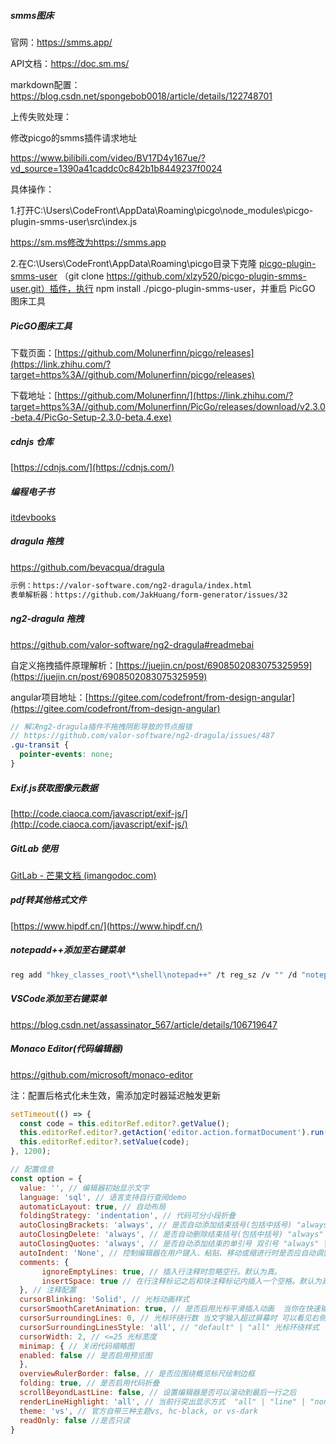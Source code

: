 ##### smms图床

官网：https://smms.app/

API文档：https://doc.sm.ms/

markdown配置：
https://blog.csdn.net/spongebob0018/article/details/122748701

上传失败处理：

修改picgo的smms插件请求地址

https://www.bilibili.com/video/BV17D4y167ue/?vd_source=1390a41caddc0c842b1b8449237f0024

具体操作：

1.打开C:\Users\CodeFront\AppData\Roaming\picgo\node_modules\picgo-plugin-smms-user\src\index.js

https://sm.ms修改为https://smms.app

2.在C:\Users\CodeFront\AppData\Roaming\picgo目录下克隆 [picgo-plugin-smms-user](https://github.com/xlzy520/picgo-plugin-smms-user) （git clone https://github.com/xlzy520/picgo-plugin-smms-user.git）插件，执行 npm install ./picgo-plugin-smms-user，并重启 PicGO 图床工具



##### PicGO图床工具

下载页面：[https://github.com/Molunerfinn/picgo/releases](https://link.zhihu.com/?target=https%3A//github.com/Molunerfinn/picgo/releases)

下载地址：[https://github.com/Molunerfinn/](https://link.zhihu.com/?target=https%3A//github.com/Molunerfinn/PicGo/releases/download/v2.3.0-beta.4/PicGo-Setup-2.3.0-beta.4.exe)



##### cdnjs 仓库

[https://cdnjs.com/](https://cdnjs.com/)



##### 编程电子书

[itdevbooks](https://github.com/itdevbooks/pdf)

##### dragula 拖拽



https://github.com/bevacqua/dragula

```html
示例：https://valor-software.com/ng2-dragula/index.html
表单解析器：https://github.com/JakHuang/form-generator/issues/32
```



##### ng2-dragula 拖拽

https://github.com/valor-software/ng2-dragula#readmebai

自定义拖拽插件原理解析：[https://juejin.cn/post/6908502083075325959](https://juejin.cn/post/6908502083075325959)

angular项目地址：[https://gitee.com/codefront/from-design-angular](https://gitee.com/codefront/from-design-angular)

```scss
// 解决ng2-dragula插件不拖拽阴影导致的节点报错
// https://github.com/valor-software/ng2-dragula/issues/487
.gu-transit {
  pointer-events: none;
}
```



##### Exif.js获取图像元数据

[http://code.ciaoca.com/javascript/exif-js/](http://code.ciaoca.com/javascript/exif-js/)



##### GitLab 使用

[GitLab - 芒果文档 (imangodoc.com)](https://www.imangodoc.com/27895.html)



##### pdf转其他格式文件

[https://www.hipdf.cn/](https://www.hipdf.cn/)



##### notepadd++添加至右键菜单

```bash
reg add "hkey_classes_root\*\shell\notepad++" /t reg_sz /v "" /d "notepad++ 编辑" /f
```



##### VSCode添加至右键菜单

https://blog.csdn.net/assassinator_567/article/details/106719647



##### Monaco Editor(代码编辑器)

https://github.com/microsoft/monaco-editor

注：配置后格式化未生效，需添加定时器延迟触发更新

```typescript
setTimeout(() => {
  const code = this.editorRef.editor?.getValue();
  this.editorRef.editor?.getAction('editor.action.formatDocument').run();
  this.editorRef.editor?.setValue(code);
}, 1200);
```

```javascript
// 配置信息
const option = {
  value: '', // 编辑器初始显示文字
  language: 'sql', // 语言支持自行查阅demo
  automaticLayout: true, // 自动布局
  foldingStrategy: 'indentation', // 代码可分小段折叠
  autoClosingBrackets: 'always', // 是否自动添加结束括号(包括中括号) "always" | "languageDefined" | "beforeWhitespace" | "never"
  autoClosingDelete: 'always', // 是否自动删除结束括号(包括中括号) "always" | "never" | "auto"
  autoClosingQuotes: 'always', // 是否自动添加结束的单引号 双引号 "always" | "languageDefined" | "beforeWhitespace" | "never"
  autoIndent: 'None', // 控制编辑器在用户键入、粘贴、移动或缩进行时是否应自动调整缩进
  comments: {
       ignoreEmptyLines: true, // 插入行注释时忽略空行。默认为真。
       insertSpace: true // 在行注释标记之后和块注释标记内插入一个空格。默认为真。
  }, // 注释配置
  cursorBlinking: 'Solid', // 光标动画样式
  cursorSmoothCaretAnimation: true, // 是否启用光标平滑插入动画  当你在快速输入文字的时候 光标是直接平滑的移动还是直接"闪现"到当前文字所处位置
  cursorSurroundingLines: 0, // 光标环绕行数 当文字输入超过屏幕时 可以看见右侧滚动条中光标所处位置是在滚动条中间还是顶部还是底部 即光标环绕行数 环绕行数越大 光标在滚动条中位置越居中
  cursorSurroundingLinesStyle: 'all', // "default" | "all" 光标环绕样式
  cursorWidth: 2, // <=25 光标宽度
  minimap: { // 关闭代码缩略图
  enabled: false // 是否启用预览图
  },
  overviewRulerBorder: false, // 是否应围绕概览标尺绘制边框
  folding: true, // 是否启用代码折叠
  scrollBeyondLastLine: false, // 设置编辑器是否可以滚动到最后一行之后
  renderLineHighlight: 'all', // 当前行突出显示方式  "all" | "line" | "none" | "gutter"
  theme: 'vs', // 官方自带三种主题vs, hc-black, or vs-dark
  readOnly: false //是否只读
}
```
